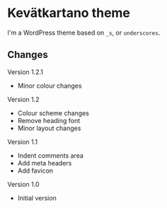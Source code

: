 Kevätkartano theme
==================

I'm a WordPress theme based on `_s`, or `underscores`.

Changes
------------------

Version 1.2.1
* Minor colour changes

Version 1.2
* Colour scheme changes
* Remove heading font
* Minor layout changes

Version 1.1
* Indent comments area
* Add meta headers
* Add favicon

Version 1.0
* Initial version